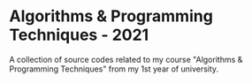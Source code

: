 # Algorithms & Programming Techniques - 2021
A collection of source codes related to my course "Algorithms & Programming Techniques" from my 1st year of university.
